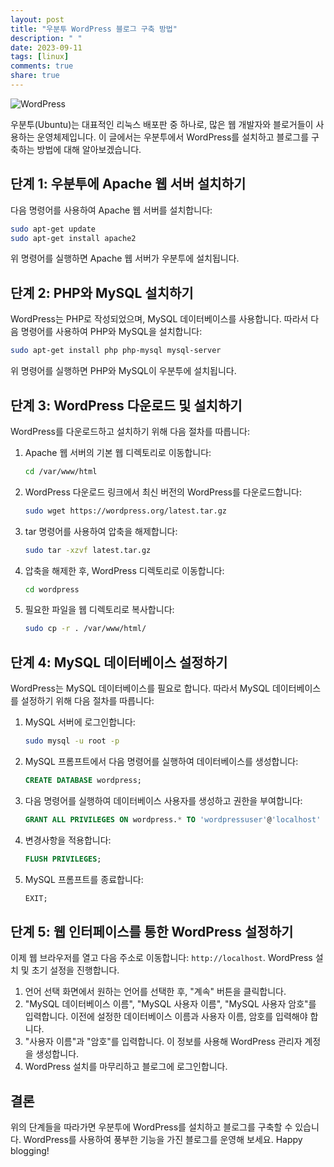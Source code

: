 ```yaml
---
layout: post
title: "우분투 WordPress 블로그 구축 방법"
description: " "
date: 2023-09-11
tags: [linux]
comments: true
share: true
---
```


![WordPress](https://www.wordpress.org/wp-content/themes/pub/wporgos/img/wpsvg.png)

우분투(Ubuntu)는 대표적인 리눅스 배포판 중 하나로, 많은 웹 개발자와 블로거들이 사용하는 운영체제입니다. 이 글에서는 우분투에서 WordPress를 설치하고 블로그를 구축하는 방법에 대해 알아보겠습니다.

## 단계 1: 우분투에 Apache 웹 서버 설치하기

다음 명령어를 사용하여 Apache 웹 서버를 설치합니다:

```bash
sudo apt-get update
sudo apt-get install apache2
```

위 명령어를 실행하면 Apache 웹 서버가 우분투에 설치됩니다.

## 단계 2: PHP와 MySQL 설치하기

WordPress는 PHP로 작성되었으며, MySQL 데이터베이스를 사용합니다. 따라서 다음 명령어를 사용하여 PHP와 MySQL을 설치합니다:

```bash
sudo apt-get install php php-mysql mysql-server
```

위 명령어를 실행하면 PHP와 MySQL이 우분투에 설치됩니다.

## 단계 3: WordPress 다운로드 및 설치하기

WordPress를 다운로드하고 설치하기 위해 다음 절차를 따릅니다:

1. Apache 웹 서버의 기본 웹 디렉토리로 이동합니다:
   ```bash
   cd /var/www/html
   ```

2. WordPress 다운로드 링크에서 최신 버전의 WordPress를 다운로드합니다:
   ```bash
   sudo wget https://wordpress.org/latest.tar.gz
   ```

3. tar 명령어를 사용하여 압축을 해제합니다:
   ```bash
   sudo tar -xzvf latest.tar.gz
   ```

4. 압축을 해제한 후, WordPress 디렉토리로 이동합니다:
   ```bash
   cd wordpress
   ```

5. 필요한 파일을 웹 디렉토리로 복사합니다:
   ```bash
   sudo cp -r . /var/www/html/
   ```

## 단계 4: MySQL 데이터베이스 설정하기

WordPress는 MySQL 데이터베이스를 필요로 합니다. 따라서 MySQL 데이터베이스를 설정하기 위해 다음 절차를 따릅니다:

1. MySQL 서버에 로그인합니다:
   ```bash
   sudo mysql -u root -p
   ```

2. MySQL 프롬프트에서 다음 명령어를 실행하여 데이터베이스를 생성합니다:
   ```sql
   CREATE DATABASE wordpress;
   ```

3. 다음 명령어를 실행하여 데이터베이스 사용자를 생성하고 권한을 부여합니다:
   ```sql
   GRANT ALL PRIVILEGES ON wordpress.* TO 'wordpressuser'@'localhost' IDENTIFIED BY 'password';
   ```

4. 변경사항을 적용합니다:
   ```sql
   FLUSH PRIVILEGES;
   ```

5. MySQL 프롬프트를 종료합니다:
   ```sql
   EXIT;
   ```

## 단계 5: 웹 인터페이스를 통한 WordPress 설정하기

이제 웹 브라우저를 열고 다음 주소로 이동합니다: `http://localhost`. WordPress 설치 및 초기 설정을 진행합니다.

1. 언어 선택 화면에서 원하는 언어를 선택한 후, "계속" 버튼을 클릭합니다.
2. "MySQL 데이터베이스 이름", "MySQL 사용자 이름", "MySQL 사용자 암호"를 입력합니다. 이전에 설정한 데이터베이스 이름과 사용자 이름, 암호를 입력해야 합니다.
3. "사용자 이름"과 "암호"를 입력합니다. 이 정보를 사용해 WordPress 관리자 계정을 생성합니다.
4. WordPress 설치를 마무리하고 블로그에 로그인합니다.

## 결론

위의 단계들을 따라가면 우분투에 WordPress를 설치하고 블로그를 구축할 수 있습니다. WordPress를 사용하여 풍부한 기능을 가진 블로그를 운영해 보세요. Happy blogging!